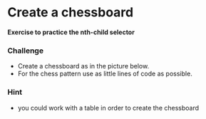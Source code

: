 # **Create a chessboard** 
**Exercise to practice the nth-child selector**


### Challenge

* Create a chessboard as in the picture below.
* For the chess pattern use as little lines of code as possible.

### Hint

* you could work with a table in order to create the chessboard

<!-- ![mock](/images/mock.png) -->